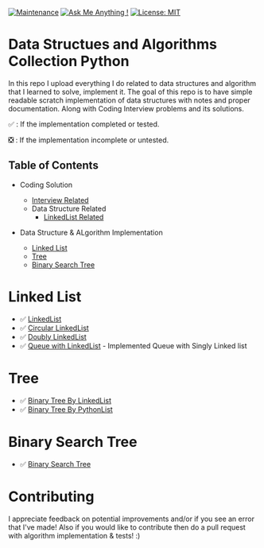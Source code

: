 
[![Maintenance](https://img.shields.io/badge/maintained-yes-green.svg)](https://github.com/sushant097/Data-Structure-Algorithms-Collections-Python)
[![Ask Me Anything !](https://img.shields.io/badge/ask%20me-linkedin-1abc9c.svg)](https://www.linkedin.com/in/susan-gautam/)
[![License: MIT](https://img.shields.io/badge/License-MIT-yellow.svg)](https://opensource.org/licenses/MIT)
# Data Structues and Algorithms Collection Python
In this repo I upload everything I do related to data structures and algorithm that I learned to solve, implement it. The goal of this repo is to have simple readable scratch implementation of data structures with notes and proper documentation. Along with Coding Interview problems and its solutions.

:white_check_mark: : If the implementation completed or tested.

:negative_squared_cross_mark: : If the implementation incomplete or untested.

## Table of Contents
* Coding Solution
  * [Interview Related](https://github.com/sushant097/Data-Structure-Algorithms-Collections-Python/tree/master/coding_solutions)
  * Data Structure Related
    * [LinkedList Related](https://github.com/sushant097/Data-Structure-Algorithms-Collections-Python/tree/master/coding_solutions/DataStructure_related/LinkedList)

* Data Structure & ALgorithm Implementation
  * [Linked List](#linked-list)
  * [Tree](#tree)
  * [Binary Search Tree](#binary-search-tree)


# Linked List
* :white_check_mark: [LinkedList](https://github.com/sushant097/Data-Structure-Algorithms-Collections-Python/blob/master/LinkedList/LinkedList.py) 
* :white_check_mark: [Circular LinkedList](https://github.com/sushant097/Data-Structure-Algorithms-Collections-Python/blob/master/LinkedList/CircularSinglyLinkedList.py)
* :white_check_mark: [Doubly LinkedList](https://github.com/sushant097/Data-Structure-Algorithms-Collections-Python/blob/master/LinkedList/DoublyLinkedList.py)
* :white_check_mark: [Queue with LinkedList](https://github.com/sushant097/Data-Structure-Algorithms-Collections-Python/blob/master/LinkedList/QueueLinkedList.py) - Implemented Queue with Singly Linked list

<!-- | Name | Completed | Tested |
| :----: | :----: | :----: |
| [LinkedList](https://github.com/sushant097/Data-Structure-Algorithms-Collections-Python/blob/master/LinkedList/LinkedList.py) | :white_check_mark: | :white_check_mark: |
| [Circular LinkedList](https://github.com/sushant097/Data-Structure-Algorithms-Collections-Python/blob/master/LinkedList/CircularSinglyLinkedList.py) | :white_check_mark: | :white_check_mark: |
| [Doubly LinkedList](https://github.com/sushant097/Data-Structure-Algorithms-Collections-Python/blob/master/LinkedList/DoublyLinkedList.py) | :white_check_mark: | :white_check_mark: |
| [Queue with LinkedList](https://github.com/sushant097/Data-Structure-Algorithms-Collections-Python/blob/master/LinkedList/QueueLinkedList.py) | :white_check_mark: | :white_check_mark: | -->


# Tree
* :white_check_mark: [Binary Tree By LinkedList](https://github.com/sushant097/Data-Structure-Algorithms-Collections-Python/blob/master/Tree/BinaryTreeLL.py)
* :white_check_mark: [Binary Tree By PythonList](https://github.com/sushant097/Data-Structure-Algorithms-Collections-Python/blob/master/Tree/BinaryTreePL.py) 

<!-- | Name | Completed | Tested |
| :----: | :----: | :----: |
| [Binary Tree By LinkedList](https://github.com/sushant097/Data-Structure-Algorithms-Collections-Python/blob/master/Tree/BinaryTreeLL.py) |  :white_check_mark: | :white_check_mark: |
| [Binary Tree By PythonList](https://github.com/sushant097/Data-Structure-Algorithms-Collections-Python/blob/master/Tree/BinaryTreePL.py) | :negative_squared_cross_mark: | :negative_squared_cross_mark: | -->

# Binary Search Tree
* :white_check_mark: [Binary Search Tree](https://github.com/sushant097/Data-Structure-Algorithms-Collections-Python/blob/master/BinarySearchTree/BST.py)

# Contributing
I appreciate feedback on potential improvements and/or if you see an error that I've made! Also if you would like to contribute then do a pull request with algorithm implementation & tests! :)